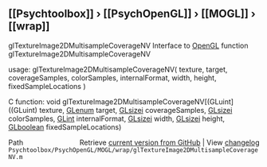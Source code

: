 ## [[Psychtoolbox]] &#8250; [[PsychOpenGL]] &#8250; [[MOGL]] &#8250; [[wrap]]

glTextureImage2DMultisampleCoverageNV  Interface to [OpenGL](OpenGL) function glTextureImage2DMultisampleCoverageNV  
  
usage:  glTextureImage2DMultisampleCoverageNV( texture, target, coverageSamples, colorSamples, internalFormat, width, height, fixedSampleLocations )  
  
C function:  void glTextureImage2DMultisampleCoverageNV[(GLuint]((GLuint) texture, [GLenum](GLenum) target, [GLsizei](GLsizei) coverageSamples, [GLsizei](GLsizei) colorSamples, [GLint](GLint) internalFormat, [GLsizei](GLsizei) width, [GLsizei](GLsizei) height, [GLboolean](GLboolean) fixedSampleLocations)  




<div class="code_header" style="text-align:right;">
  <span style="float:left;">Path&nbsp;&nbsp;</span> <span class="counter">Retrieve <a href=
  "https://raw.github.com/Psychtoolbox-3/Psychtoolbox-3/beta/Psychtoolbox/PsychOpenGL/MOGL/wrap/glTextureImage2DMultisampleCoverageNV.m">current version from GitHub</a> | View <a href=
  "https://github.com/Psychtoolbox-3/Psychtoolbox-3/commits/beta/Psychtoolbox/PsychOpenGL/MOGL/wrap/glTextureImage2DMultisampleCoverageNV.m">changelog</a></span>
</div>
<div class="code">
  <code>Psychtoolbox/PsychOpenGL/MOGL/wrap/glTextureImage2DMultisampleCoverageNV.m</code>
</div>

